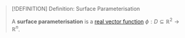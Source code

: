 >[!DEFINITION] Definition: Surface Parameterisation
>
>A **surface parameterisation** is a [real vector function](../../../Algebra/Linear%20Algebra/Matrices/Row%20&%20Column%20Vectors/Real%20Vectors/Real%20Vector.md) $\phi: D \subseteq \mathbb{R}^2 \to \mathbb{R}^n$.
>